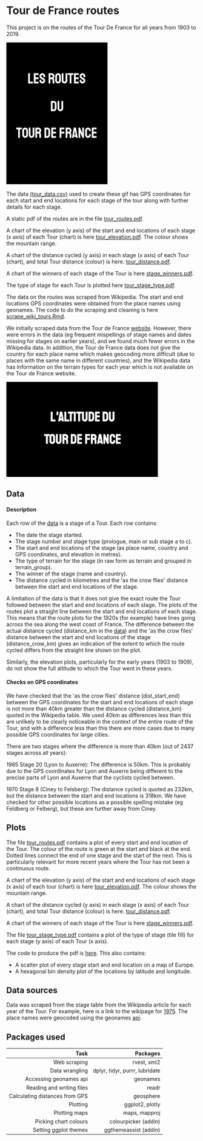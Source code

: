 # Tour de France routes
This project is on the routes of the Tour De France for all years from 1903 to 2019. 

![](https://github.com/CharlieStone/tour_de_france_routes/blob/master/tour_routes_10_fps.gif) 

The data [(tour_data.csv)](https://github.com/CharlieStone/tour_de_france_routes/blob/master/data/tour_data.csv) used to create these gif has GPS coordinates for each start and end locations for each stage of the tour along with further details for each stage.

A static pdf of the routes are in the file [tour_routes.pdf](https://github.com/CharlieStone/tour_de_france_routes/blob/master/tour_routes.pdf). 

A chart of the elevation (y axis) of the start and end locations of each stage (x axis) of each Tour (chart) is here [tour_elevation.pdf](https://github.com/CharlieStone/tour_de_france_routes/blob/master/tour_elevation.pdf). The colour shows the mountain range.

A chart of the distance cycled (y axis) in each stage (x axis) of each Tour (chart), and total Tour distance (colour) is here.
[tour_distance.pdf](https://github.com/CharlieStone/tour_de_france_routes/blob/master/tour_distance.pdf).

A chart of the winners of each stage of the Tour is here
[stage_winners.pdf](https://github.com/CharlieStone/tour_de_france_routes/blob/master/stage_winners.pdf).

The type of stage for each Tour is plotted here [tour_stage_type.pdf](https://github.com/CharlieStone/tour_de_france_routes/blob/master/tour_stage_type.pdf).

The data on the routes was scraped from Wikipedia. The start and end locations GPS coordinates were obtained from the place names using geonames. The code to do the scraping and cleaning is here [scrape_wiki_tours.Rmd](tour_de_france_routes/scrape_wiki_tours.Rmd).

We initially scraped data from the Tour de France [website](https://www.letour.fr/en/history). However, there were errors in the data (eg frequent mispellings of stage names and dates missing for stages on earlier years), and we found much fewer errors in the Wikipedia data. In addition, the Tour de France data does not give the country for each place name which makes geocoding more difficult (due to places with the same name in different countries), and the Wikipedia data has information on the terrain types for each year which is not available on the Tour de France website.

![](https://github.com/CharlieStone/tour_de_france_routes/blob/master/tour_elev.gif)

## Data
#### Description
Each row of the [data](https://github.com/CharlieStone/tour_de_france_routes/blob/master/data/tour_data.csv) is a stage of a Tour. Each row contains:
+ The date the stage started.
+ The stage number and stage type (prologue, main or sub stage a to c).
+ The start and end locations of the stage (as place name, country and GPS coordinates, and elevation in metres).
+ The type of terrain for the stage (in raw form as terrain and grouped in terrain_group).
+ The winner of the stage (name and country).
+ The distance cycled in kilometres and the 'as the crow flies' distance between the start and end locations of the stage.

A limitation of the data is that it does not give the exact route the Tour followed between the start and end locations of each stage. The plots of the routes plot a straight line between the start and end locations of each stage.  This means that the route plots for the 1920s (for example) have lines going across the sea along the west coast of France. The difference between the actual distance cycled (distance_km in the [data](https://github.com/CharlieStone/tour_de_france_routes/blob/master/data/tour_data.csv)) and the 'as the crow files' distance between the start and end locations of the stage (distance_crow_km) gives an indication of the extent to which the route cycled differs from the straight line shown on the plot.

Similarly, the elevation plots, particularly for the early years (1903 to 1909), do not show the full altitude to which the Tour went in these years.

#### Checks on GPS coordinates
We have checked that the 'as the crow flies' distance (dist_start_end) between the GPS coordinates for the start and end locations of each stage is not more than 40km greater than the distance cycled (distance_km) quoted in the Wikipedia table. We used 40km as differences less than this are unlikely to be clearly noticeable in the context of the entire route of the Tour, and with a difference less than this there are more cases due to many possible GPS coordinates for large cities. 

There are two stages where the difference is more than 40km (out of 2437 stages across all years):

1965 Stage 20 (Lyon to Auxerre): The difference is 50km. This is probably due to the GPS coordinates for Lyon and Auxerre being different to the precise parts of Lyon and Auxerre that the cyclists cycled between.

1970 Stage 8 (Ciney to Felsberg): The distance cycled is quoted as 232km, but the distance between the start and end locations is 318km. We have checked for other possible locations as a possible spelling mistake (eg Feldberg or Felberg), but these are further away from Ciney. 

## Plots
The file [tour_routes.pdf](https://github.com/CharlieStone/tour_de_france_routes/blob/master/tour_routes.pdf) contains a plot of every start and end location of the Tour. The colour of the route is green at the start and black at the end. Dotted lines connect the end of one stage and the start of the next. This is particularly relevant for more recent years where the Tour has not been a continuous route.

A chart of the elevation (y axis) of the start and end locations of each stage (x axis) of each tour (chart) is here [tour_elevation.pdf](https://github.com/CharlieStone/tour_de_france_routes/blob/master/tour_elevation.pdf). The colour shows the mountain range.

A chart of the distance cycled (y axis) in each stage (x axis) of each Tour (chart), and total Tour distance (colour) is here.
[tour_distance.pdf](https://github.com/CharlieStone/tour_de_france_routes/blob/master/tour_distance.pdf).

A chart of the winners of each stage of the Tour is here
[stage_winners.pdf](https://github.com/CharlieStone/tour_de_france_routes/blob/master/stage_winners.pdf).

The file [tour_stage_type.pdf](https://github.com/CharlieStone/tour_de_france_routes/blob/master/tour_stage_type.pdf) contains a plot of the type of stage (tile fill) for each stage (y axis) of each Tour (x axis).

The code to produce the pdf is [here](tour_de_france_routes/Plot.Rmd). This also contains:
+ A scatter plot of every stage start and end location on a map of Europe.
+ A hexagonal bin density plot of the locations by latitude and longitude.

## Data sources
Data was scraped from the stage table from the Wikipedia article for each year of the Tour. For example, here is a link to the wikipage for [1975](https://en.wikipedia.org/wiki/1975_Tour_de_France). The place names were geocoded using the geonames [api](http://www.geonames.org/export/ws-overview.html).


## Packages used
|  Task|  Packages|
|--:|--:|
|  Web scraping|  rvest, xml2|
|  Data wrangling|  dplyr, tidyr, purrr, lubridate|
|  Accessing geonames api| geonames|
|  Reading and writing files| readr|
|  Calculating distances from GPS| geosphere|
|  Plotting| ggplot2, plotly|
|  Plotting maps| maps, mapproj|
|  Picking chart colours| colourpicker (addin)|
|  Setting ggplot themes| ggthemeassist (addin)|